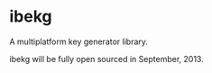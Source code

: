 ibekg
=====

A multiplatform key generator library.

ibekg will be fully open sourced in September, 2013.